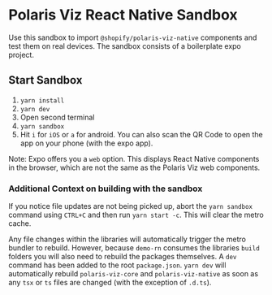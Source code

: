 # Polaris Viz React Native Sandbox

Use this sandbox to import `@shopify/polaris-viz-native` components and test them on real devices. The sandbox consists of a boilerplate expo project.

## Start Sandbox

1. `yarn install`
2. `yarn dev`
3. Open second terminal
4. `yarn sandbox`
6. Hit `i` for `iOS` or `a` for android. You can also scan the QR Code to open the app on your phone (with the expo app).

Note: Expo offers you a `web` option. This displays React Native components in the browser, which are not the same as the Polaris Viz web components.

### Additional Context on building with the sandbox

If you notice file updates are not being picked up, abort the `yarn sandbox` command using `CTRL+C` and then run `yarn start -c`. This will clear the metro cache.

Any file changes within the libraries will automatically trigger the metro bundler to rebuild. However, because `demo-rn` consumes the libraries `build` folders you will also need to rebuild the packages themselves. A `dev` command has been added to the root `package.json`. `yarn dev` will automatically rebuild `polaris-viz-core` and `polaris-viz-native` as soon as any `tsx` or `ts` files are changed (with the exception of `.d.ts`).
